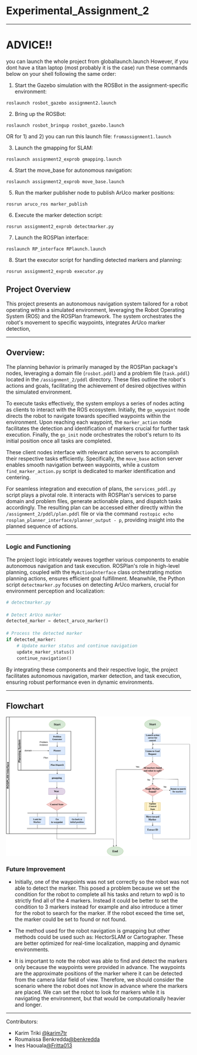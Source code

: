 # Experimental_Assignment_2
---

# ADVICE!!

you can launch the whole project from globallaunch.launch
However, if you dont have a titan laptop (most probably it is the case) run these commands below on your shell following the same order: 

1) Start the Gazebo simulation with the ROSBot in the assignment-specific environment:
```console
roslaunch rosbot_gazebo assignment2.launch
```
2) Bring up the ROSBot:
```console
roslaunch rosbot_bringup rosbot_gazebo.launch
```

OR for 1) and 2) you can run this launch file: `fromassignment1.launch` 

3. Launch the gmapping for SLAM:
```console
roslaunch assignment2_exprob gmapping.launch
```
4. Start the move_base for autonomous navigation:
```console
roslaunch assignment2_exprob move_base.launch
```
5. Run the marker publisher node to publish ArUco marker positions:
```console
rosrun aruco_ros marker_publish
```
6. Execute the marker detection script:
```console
rosrun assignment2_exprob detectmarker.py
```
7. Launch the ROSPlan interface:
```console
roslaunch RP_interface RPlaunch.launch
```
8. Start the executor script for handling detected markers and planning:
```console
rosrun assignment2_exprob executor.py
```

## Project Overview

This project presents an autonomous navigation system tailored for a robot operating within a simulated environment, leveraging the Robot Operating System (ROS) and the ROSPlan framework. The system orchestrates the robot's movement to specific waypoints, integrates ArUco marker detection, 


---
## Overview:

The planning behavior is primarily managed by the ROSPlan package's nodes, leveraging a domain file (`rosbot.pddl`) and a problem file (`task.pddl`) located in the `/assignment_2/pddl` directory. These files outline the robot's actions and goals, facilitating the achievement of desired objectives within the simulated environment.

To execute tasks effectively, the system employs a series of nodes acting as clients to interact with the ROS ecosystem. Initially, the `go_waypoint` node directs the robot to navigate towards specified waypoints within the environment. Upon reaching each waypoint, the `marker_action` node facilitates the detection and identification of markers crucial for further task execution. Finally, the `go_init` node orchestrates the robot's return to its initial position once all tasks are completed.

These client nodes interface with relevant action servers to accomplish their respective tasks efficiently. Specifically, the `move_base` action server enables smooth navigation between waypoints, while a custom `find_marker_action.py` script is dedicated to marker identification and centering.

For seamless integration and execution of plans, the `services_pddl.py` script plays a pivotal role. It interacts with ROSPlan's services to parse domain and problem files, generate actionable plans, and dispatch tasks accordingly. The resulting plan can be accessed either directly within the `/assignment_2/pddl/plan.pddl` file or via the command `rostopic echo rosplan_planner_interface/planner_output - p`, providing insight into the planned sequence of actions.

---

### Logic and Functioning

The project logic intricately weaves together various components to enable autonomous navigation and task execution. ROSPlan's role in high-level planning, coupled with the `MyActionInterface` class orchestrating motion planning actions, ensures efficient goal fulfillment. Meanwhile, the Python script `detectmarker.py` focuses on detecting ArUco markers, crucial for environment perception and localization:

```python
# detectmarker.py

# Detect ArUco marker
detected_marker = detect_aruco_marker()

# Process the detected marker
if detected_marker:
    # Update marker status and continue navigation
    update_marker_status()
    continue_navigation()
```

By integrating these components and their respective logic, the project facilitates autonomous navigation, marker detection, and task execution, ensuring robust performance even in dynamic environments.

---

## Flowchart

<p align="center">
  <img src="flowchart.png" alt="Flowchart" width="600">
</p>

### Future Improvement
- Initially, one of the waypoints was not set correctly so the robot was not able to detect the marker. This posed a problem because we set the condition for the robot to complete all his tasks and return to wp0 is to strictly find all of the 4 markers. 
Instead it could be better to set the condition to 3 markers instead for example and also introduce a timer for the robot to search for the marker. 
If the robot exceed the time set, the marker could be set to found or not found. 

- The method used for the robot navigation is gmapping but other methods could be used such as: HectorSLAM or Cartographer. These are better optimized for real-time localization, mapping and dynamic environments.

- It is important to note the robot was able to find and detect the markers only because the waypoints were provided in advance. The waypoints are the approximate positions of the marker where it can be detected from the camera lidar field of view. 
Therefore, we should consider the scenario where the robot does not know in advance where the markers are placed. We can set the robot to look for markers while it is navigating the environment, but that would be computationally heavier and longer.

---

Contributors:
- Karim Triki [@karim7tr](https://github.com/karim7tr)
- Roumaissa Benkredda[@benkredda](https://github.com/benkredda)
- Ines Haouala[@Fritta013](https://github.com/Fritta013)
  
